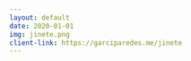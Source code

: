 ```yaml
---
layout: default
date: 2020-01-01
img: jinete.png
client-link: https://garciparedes.me/jinete
---
```

